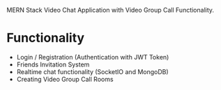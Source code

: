 MERN Stack Video Chat Application with Video Group Call Functionality.

# Functionality 

* Login / Registration (Authentication with JWT Token)
* Friends Invitation System
* Realtime chat functionality (SocketIO and MongoDB)
* Creating Video Group Call Rooms

